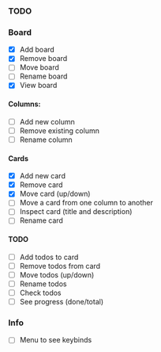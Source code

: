 ### TODO

### Board

- [x] Add board
- [x] Remove board
- [ ] Move board
- [ ] Rename board
- [x] View board

#### Columns:

- [ ] Add new column
- [ ] Remove existing column
- [ ] Rename column

#### Cards

- [x] Add new card
- [x] Remove card
- [x] Move card (up/down)
- [ ] Move a card from one column to another
- [ ] Inspect card (title and description)
- [ ] Rename card

#### TODO

- [ ] Add todos to card
- [ ] Remove todos from card
- [ ] Move todos (up/down)
- [ ] Rename todos
- [ ] Check todos
- [ ] See progress (done/total)

### Info

- [ ] Menu to see keybinds
